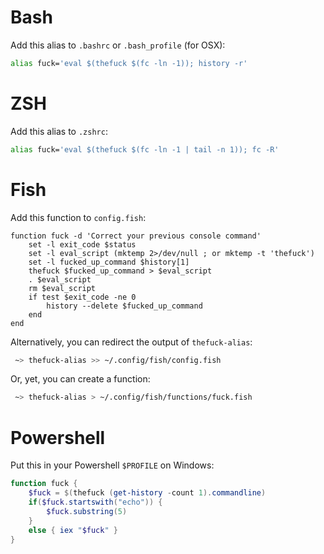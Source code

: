 # Bash

Add this alias to `.bashrc` or `.bash_profile` (for OSX):
```bash
alias fuck='eval $(thefuck $(fc -ln -1)); history -r'
```

# ZSH

Add this alias to `.zshrc`:
```bash
alias fuck='eval $(thefuck $(fc -ln -1 | tail -n 1)); fc -R'
```

# Fish

Add this function to `config.fish`:
```fish
function fuck -d 'Correct your previous console command'
    set -l exit_code $status
    set -l eval_script (mktemp 2>/dev/null ; or mktemp -t 'thefuck')
    set -l fucked_up_command $history[1]
    thefuck $fucked_up_command > $eval_script
    . $eval_script
    rm $eval_script
    if test $exit_code -ne 0
        history --delete $fucked_up_command
    end
end
```

Alternatively, you can redirect the output of `thefuck-alias`:
```bash
 ~> thefuck-alias >> ~/.config/fish/config.fish
```

Or, yet, you can create a function:
```bash
 ~> thefuck-alias > ~/.config/fish/functions/fuck.fish
```

# Powershell

Put this in your Powershell `$PROFILE` on Windows:

```powershell
function fuck {
    $fuck = $(thefuck (get-history -count 1).commandline)
    if($fuck.startswith("echo")) {
        $fuck.substring(5)
    }
    else { iex "$fuck" }
}
```